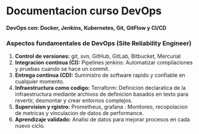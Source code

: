 # Documentacion curso DevOps

#### DevOps con: Docker, Jenkins, Kubernetes, Git, GitFlow y CI/CD

### Aspectos fundamentales de DevOps   (Site Reliability Engineer)

1. **Control de versiones:** git, svn, GitHub, GitLab, Bitbucket, Mercurial
2. **Integracion continua (CI):**  Pipelines jenkins: Automatizar compilaciones y pruebas cuando se hace un commit.
3. **Entrega continua (CD):**  Suministro de software rapido y confiable en cualquier momento.
4. **Infraestructura como codigo:**  Terraform: Definicion declaratica de la infraestructura mediante archivos de definicion basados en texto para revertir, desmontar y crear entornos complejos.
5. **Supervision y rgistro:**  Prometheus, grafana : Monitoreo, recopolacion de metricas y vinculacion de datos de performance.
6. **Aprendizaje validado:**  Analisi de datos para mejorar procesos en cada nuevo ciclo.

